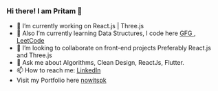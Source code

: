 ### Hi there! I am Pritam 👋

- 🔭 I’m currently working on React.js | Three.js 
- 🌱 Also I’m currently learning Data Structures, I code here <a href="https://auth.geeksforgeeks.org/user/pritamk47"> GFG </a>, <a href="https://leetcode.com/Pritamk47/"> LeetCode </a>
- 👯 I’m looking to collaborate on front-end projects Preferably React.js and Three.js
- 💬 Ask me about Algorithms, Clean Design, ReactJs, Flutter.
- 📫 How to reach me: <a href="https://www.linkedin.com/in/pritam-kushwah-146102192/"> LinkedIn </a>
- Visit my Portfolio here <a href="https://nowitspk.netlify.app/"> nowitspk </a>





